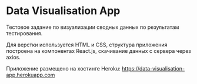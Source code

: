 # Data Visualisation App

Тестовое задание по визуализации сводных данных по результатам тестирования.

Для верстки используется HTML и CSS, структура приложения построена на компонентах React.js, скачивание данных с сервера через axios.

Приложение размещено на хостинге Heroku: https://data-visualisation-app.herokuapp.com
